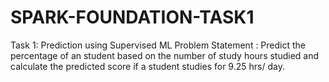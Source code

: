 # SPARK-FOUNDATION-TASK1
Task 1: Prediction using Supervised ML Problem Statement : Predict the percentage of an student based on the number of study hours studied and calculate the predicted score if a student studies for 9.25 hrs/ day.

